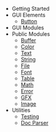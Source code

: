 - Getting Started[](/)
- GUI Elements
    - [Button](gui/elements/Button.md)
- GUI Modules
- Public Modules
    - [Buffer](public/buffer.md)
    - [Color](public/color.md)
    - [Text](public/text.md)
    - [String](public/string.md)
    - [File](public/file.md)
    - [Font](public/font.md)
    - [Table](public/table.md)
    - [Math](public/math.md)
    - [Error](public/error.md)
    - [GFX](public/gfx.md)
    - [Image](public/image.md)
- Utilities
  - [Testing](testing.md)
  - [Doc Parser](doc-parser.md)